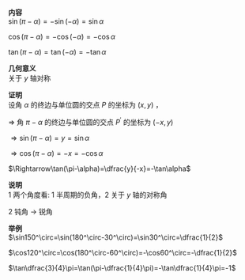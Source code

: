 **内容**  
$\sin(\pi-\alpha)=-\sin(-\alpha)=\sin\alpha$  
  
$\cos(\pi-\alpha)=-\cos(-\alpha)=-\cos\alpha$  
  
$\tan(\pi-\alpha)=\tan(-\alpha)=-\tan\alpha$  
  
**几何意义**  
关于 $y$ 轴对称  
  
**证明**  
设角 $\alpha$ 的终边与单位圆的交点 $P$ 的坐标为 $(x,y)$ ，  
  
$\Rightarrow$ 角 $\pi-\alpha$ 的终边与单位圆的交点 $P^\prime$ 的坐标为 $(-x,y)$  
  
$\Rightarrow\sin(\pi-\alpha)=y=\sin\alpha$  
  
$\Rightarrow\cos(\pi-\alpha)=-x=-\cos\alpha$  
  
$\Rightarrow\tan(\pi-\alpha)=\dfrac{y}{-x}=-\tan\alpha$  
  
**说明**  
1 两个角度看: 1 半周期的负角，2 关于 $y$ 轴的对称角  
  
2 钝角 $\to$ 锐角  
  
**举例**  
$\sin150^\circ=\sin(180^\circ-30^\circ)=\sin30^\circ=\dfrac{1}{2}$  
  
$\cos120^\circ=\cos(180^\circ-60^\circ)=-\cos60^\circ=-\dfrac{1}{2}$  
  
$\tan\dfrac{3}{4}\pi=\tan(\pi-\dfrac{1}{4}\pi)=-\tan\dfrac{1}{4}\pi=-1$  

